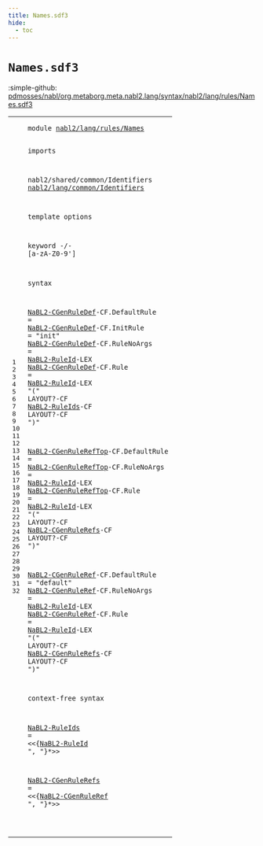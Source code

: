 ```yaml
---
title: Names.sdf3
hide:
  - toc
---
```


# `Names.sdf3`

:simple-github: [pdmosses/nabl/org.metaborg.meta.nabl2.lang/syntax/nabl2/lang/rules/Names.sdf3]

[pdmosses/nabl/org.metaborg.meta.nabl2.lang/syntax/nabl2/lang/rules/Names.sdf3]: https://github.com/pdmosses/nabl/blob/master/org.metaborg.meta.nabl2.lang/syntax/nabl2/lang/rules/Names.sdf3 "The source file on GitHub"

<div class="sdf3"><table class="highlighttable"><tbody><tr><td class="linenos"><div class="linenodiv"><pre><span></span>1
2
3
4
5
6
7
8
9
10
11
12
13
14
15
16
17
18
19
20
21
22
23
24
25
26
27
28
29
30
31
32
</pre></div></td>
<td class="code"><pre><code><span class="keyword">module</span> <a href="../../signatures/CGen.sdf3#nabl2/lang/rules/Names_74_96" id="nabl2/lang/rules/Names_7_29" title="Referenced at ../../signatures/CGen.sdf3 line 6">nabl2/lang/rules/Names</a>

<span class="keyword">imports</span>

  <span title="External reference">nabl2/shared/common/Identifiers</span>
  <a href="../../common/Identifiers.sdf3#nabl2/lang/common/Identifiers_7_36" id="nabl2/lang/common/Identifiers_76_105" title="Defined at ../../common/Identifiers.sdf3 line 1">nabl2/lang/common/Identifiers</a>

<span class="keyword">template options</span>

  <span class="keyword">keyword</span> -/- [<span class="cons_Regular">a</span>-<span class="cons_Regular">z</span><span class="cons_Regular">A</span>-<span class="cons_Regular">Z</span><span class="cons_Regular">0</span>-<span class="cons_Regular">9</span>\']

<span class="keyword">syntax</span>

  <a href="../CGen.sdf3#NaBL2-CGenRuleDef_688_705" id="NaBL2-CGenRuleDef_164_181" title="Referenced at ../CGen.sdf3 line 32; ../../signatures/CGen.sdf3 line 22">NaBL2-CGenRuleDef</a><span class="keyword">-CF</span>.<span class="cons_Constructor"><span id="DefaultRule_185_196" title="Not referenced locally, nor via imports">DefaultRule</span></span>     =
  <a href="../CGen.sdf3#NaBL2-CGenRuleDef_688_705" id="NaBL2-CGenRuleDef_205_222" title="Referenced at ../CGen.sdf3 line 32; ../../signatures/CGen.sdf3 line 22">NaBL2-CGenRuleDef</a><span class="keyword">-CF</span>.<span class="cons_Constructor"><span id="InitRule_226_234" title="Not referenced locally, nor via imports">InitRule</span></span>   = <span class="cons_Lit">"init"</span>
  <a href="../CGen.sdf3#NaBL2-CGenRuleDef_688_705" id="NaBL2-CGenRuleDef_248_265" title="Referenced at ../CGen.sdf3 line 32; ../../signatures/CGen.sdf3 line 22">NaBL2-CGenRuleDef</a><span class="keyword">-CF</span>.<span class="cons_Constructor"><span id="RuleNoArgs_269_279" title="Not referenced locally, nor via imports">RuleNoArgs</span></span> = <a href="../../common/Identifiers.sdf3#NaBL2-RuleId_100_112" id="NaBL2-RuleId_282_294" title="Defined at ../../common/Identifiers.sdf3 line 9, 10">NaBL2-RuleId</a><span class="keyword">-LEX</span>
  <a href="../CGen.sdf3#NaBL2-CGenRuleDef_688_705" id="NaBL2-CGenRuleDef_301_318" title="Referenced at ../CGen.sdf3 line 32; ../../signatures/CGen.sdf3 line 22">NaBL2-CGenRuleDef</a><span class="keyword">-CF</span>.<span class="cons_Constructor"><span id="Rule_322_326" title="Not referenced locally, nor via imports">Rule</span></span>       = <a href="../../common/Identifiers.sdf3#NaBL2-RuleId_100_112" id="NaBL2-RuleId_335_347" title="Defined at ../../common/Identifiers.sdf3 line 9, 10">NaBL2-RuleId</a><span class="keyword">-LEX</span> <span class="cons_Lit">"("</span> <span class="keyword">LAYOUT</span>?<span class="keyword">-CF</span> <a href="#NaBL2-RuleIds_843_856" id="NaBL2-RuleIds_367_380" title="Defined at line 30">NaBL2-RuleIds</a><span class="keyword">-CF LAYOUT</span>?<span class="keyword">-CF</span> <span class="cons_Lit">")"</span>


  <a href="../CGen.sdf3#NaBL2-CGenRuleRefTop_891_911" id="NaBL2-CGenRuleRefTop_403_423" title="Referenced at ../CGen.sdf3 line 38">NaBL2-CGenRuleRefTop</a><span class="keyword">-CF</span>.<span class="cons_Constructor"><span id="DefaultRule_427_438" title="Not referenced locally, nor via imports">DefaultRule</span></span>     =
  <a href="../CGen.sdf3#NaBL2-CGenRuleRefTop_891_911" id="NaBL2-CGenRuleRefTop_447_467" title="Referenced at ../CGen.sdf3 line 38">NaBL2-CGenRuleRefTop</a><span class="keyword">-CF</span>.<span class="cons_Constructor"><span id="RuleNoArgs_471_481" title="Not referenced locally, nor via imports">RuleNoArgs</span></span> = <a href="../../common/Identifiers.sdf3#NaBL2-RuleId_100_112" id="NaBL2-RuleId_484_496" title="Defined at ../../common/Identifiers.sdf3 line 9, 10">NaBL2-RuleId</a><span class="keyword">-LEX</span>
  <a href="../CGen.sdf3#NaBL2-CGenRuleRefTop_891_911" id="NaBL2-CGenRuleRefTop_503_523" title="Referenced at ../CGen.sdf3 line 38">NaBL2-CGenRuleRefTop</a><span class="keyword">-CF</span>.<span class="cons_Constructor"><span id="Rule_527_531" title="Not referenced locally, nor via imports">Rule</span></span>       = <a href="../../common/Identifiers.sdf3#NaBL2-RuleId_100_112" id="NaBL2-RuleId_540_552" title="Defined at ../../common/Identifiers.sdf3 line 9, 10">NaBL2-RuleId</a><span class="keyword">-LEX</span> <span class="cons_Lit">"("</span> <span class="keyword">LAYOUT</span>?<span class="keyword">-CF</span> <a href="#NaBL2-CGenRuleRefs_889_907" id="NaBL2-CGenRuleRefs_572_590" title="Defined at line 32">NaBL2-CGenRuleRefs</a><span class="keyword">-CF LAYOUT</span>?<span class="keyword">-CF</span> <span class="cons_Lit">")"</span>

  <a href="#NaBL2-CGenRuleRef_913_930" id="NaBL2-CGenRuleRef_612_629" title="Referenced at line 32">NaBL2-CGenRuleRef</a><span class="keyword">-CF</span>.<span class="cons_Constructor"><span id="DefaultRule_633_644" title="Not referenced locally, nor via imports">DefaultRule</span></span>     = <span class="cons_Lit">"default"</span>
  <a href="#NaBL2-CGenRuleRef_913_930" id="NaBL2-CGenRuleRef_663_680" title="Referenced at line 32">NaBL2-CGenRuleRef</a><span class="keyword">-CF</span>.<span class="cons_Constructor"><span id="RuleNoArgs_684_694" title="Not referenced locally, nor via imports">RuleNoArgs</span></span> = <a href="../../common/Identifiers.sdf3#NaBL2-RuleId_100_112" id="NaBL2-RuleId_697_709" title="Defined at ../../common/Identifiers.sdf3 line 9, 10">NaBL2-RuleId</a><span class="keyword">-LEX</span>
  <a href="#NaBL2-CGenRuleRef_913_930" id="NaBL2-CGenRuleRef_716_733" title="Referenced at line 32">NaBL2-CGenRuleRef</a><span class="keyword">-CF</span>.<span class="cons_Constructor"><span id="Rule_737_741" title="Not referenced locally, nor via imports">Rule</span></span>       = <a href="../../common/Identifiers.sdf3#NaBL2-RuleId_100_112" id="NaBL2-RuleId_750_762" title="Defined at ../../common/Identifiers.sdf3 line 9, 10">NaBL2-RuleId</a><span class="keyword">-LEX</span> <span class="cons_Lit">"("</span> <span class="keyword">LAYOUT</span>?<span class="keyword">-CF</span> <a href="#NaBL2-CGenRuleRefs_889_907" id="NaBL2-CGenRuleRefs_782_800" title="Defined at line 32">NaBL2-CGenRuleRefs</a><span class="keyword">-CF LAYOUT</span>?<span class="keyword">-CF</span> <span class="cons_Lit">")"</span>

<span class="keyword">context-free syntax</span>

  <a href="#NaBL2-RuleIds_367_380" id="NaBL2-RuleIds_843_856" title="Referenced at line 17">NaBL2-RuleIds</a> = &lt;&lt;{<a href="../../common/Identifiers.sdf3#NaBL2-RuleId_100_112" id="NaBL2-RuleId_862_874" title="Defined at ../../common/Identifiers.sdf3 line 9, 10">NaBL2-RuleId</a> <span class="cons_Lit">", "</span>}*&gt;&gt;
  
  <a href="#NaBL2-CGenRuleRefs_782_800" id="NaBL2-CGenRuleRefs_889_907" title="Referenced at line 26">NaBL2-CGenRuleRefs</a> = &lt;&lt;{<a href="#NaBL2-CGenRuleRef_612_629" id="NaBL2-CGenRuleRef_913_930" title="Defined at line 24, 25, 26">NaBL2-CGenRuleRef</a> <span class="cons_Lit">", "</span>}*&gt;&gt;

</code></pre></td></tr></tbody></table></div>